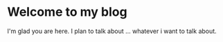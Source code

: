 # Welcome to my blog

I'm glad you are here. I plan to talk about ...
whatever i want to talk about.
